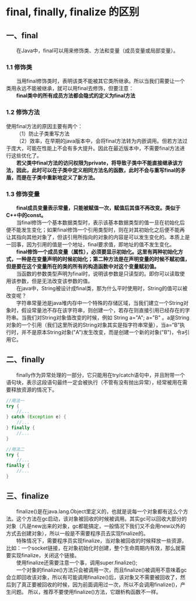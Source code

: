 # final, finally, finalize 的区别
## 一、final
&emsp;&emsp;在Java中，final可以用来修饰类、方法和变量（成员变量或局部变量）。
### 1.1 修饰类
&emsp;&emsp;当用final修饰类时，表明该类不能被其它类所继承。所以当我们需要让一个类用永远不能被继承，就可以用final去修饰，但要注意：  
&emsp;&emsp;****final类中的所有成员方法都会隐式的定义为final方法****
### 1.2 修饰方法
使用final方法的原因主要有两个：  
&emsp;&emsp;（1）防止子类重写方法  
&emsp;&emsp;（2）效率，在早期的java版本中，会将final方法转为内嵌调用。但若方法过于庞大，可能在性能上不会有多大提升。因此在最近版本中，不需要final方法进行这些优化了。  
&emsp;&emsp;**若父类中final方法的访问权限为private，将导致子类中不能直接继承该方法，因此，此时可以在子类中定义相同方法名的函数，此时不会与重写final的矛盾，而是在子类中重新地定义了新方法。**
### 1.3 修饰变量
&emsp;&emsp;**final成员变量表示常量，只能被赋值一次，赋值后其值不再改变。类似于C++中的const。**  
&emsp;&emsp;当final修饰一个基本数据类型时，表示该基本数据类型的值一旦在初始化后便不能发生变化；如果final修饰一个引用类型时，则在对其初始化之后便不能再让其指向其他对象了，但该引用所指向的对象的内容是可以发生变化的。本质上是一回事，因为引用的值是一个地址，final要求值，即地址的值不发生变化。  
&emsp;&emsp;**final修饰一个成员变量（属性），必须要显示初始化。这里有两种初始化方式，一种是在变量声明的时候初始化；第二种方法是在声明变量的时候不赋初值，但是要在这个变量所在的类的所有的构造函数中对这个变量赋初值。**  
&emsp;&emsp;当函数的参数类型声明为final时，说明该参数是只读型的。即你可以读取使用该参数，但是无法改变该参数的值。  
&emsp;&emsp;在java中，String被设计成final类，那为什么平时使用时，String的值可以被改变呢？  
&emsp;&emsp;字符串常量池是java堆内存中一个特殊的存储区域，当我们建立一个String对象时，假设常量池不存在该字符串，则创建一个，若存在则直接引用已经存在的字符串。当我们对String对象值改变的时候，例如 String a="A"; a="B" 。a是String对象的一个引用（我们这里所说的String对象其实是指字符串常量），当a=“B”执行时，并不是原本String对象("A")发生改变，而是创建一个新的对象("B")，令a引用它。
## 二、finally
&emsp;&emsp;finally作为异常处理的一部分，它只能用在try/catch语句中，并且附带一个语句块，表示这段语句最终一定会被执行（不管有没有抛出异常），经常被用在需要释放资源的情况下。
```java
//用法一
try {
    //...
} catch (Exception e) {
    //...
} finally {
    //...
}

//用法二
try {
    //...
finally {
    //...
}
```
## 三、finalize
&emsp;&emsp;finalize()是在java.lang.Object里定义的，也就是说每一个对象都有这么个方法。这个方法在gc启动，该对象被回收的时候被调用。其实gc可以回收大部分的对象（凡是new出来的对象，gc都能搞定，一般情况下我们又不会用new以外的方式去创建对象），所以一般是不需要程序员去实现finalize的。  
&emsp;&emsp;特殊情况下，需要程序员实现finalize，当对象被回收的时候释放一些资源，比如：一个socket链接，在对象初始化时创建，整个生命周期内有效，那么就需要实现finalize，关闭这个链接。  
&emsp;&emsp;使用finalize还需要注意一个事，调用super.finalize();  
&emsp;&emsp;一个对象的finalize()方法只会被调用一次，而且finalize()被调用不意味着gc会立即回收该对象，所以有可能调用finalize()后，该对象又不需要被回收了，然后到了真正要被回收的时候，因为前面调用过一次，所以不会调用finalize()，产生问题。 所以，推荐不要使用finalize()方法，它跟析构函数不一样。
